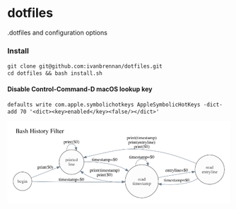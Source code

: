 dotfiles
========

.dotfiles and configuration options

### Install

``` Shell
git clone git@github.com:ivanbrennan/dotfiles.git
cd dotfiles && bash install.sh
```

#### Disable Control-Command-D macOS lookup key
```
defaults write com.apple.symbolichotkeys AppleSymbolicHotKeys -dict-add 70 '<dict><key>enabled</key><false/></dict>'
```

[![Bash History Filter](/shell/bash_history_filter_awk.png?raw=true)](/shell/bash_history_filter.awk)
